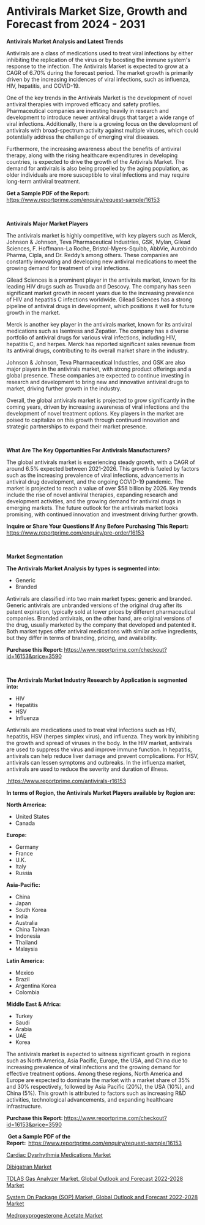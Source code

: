 <p><h1>Antivirals Market Size, Growth and Forecast from 2024 - 2031</h1></p><p><strong>Antivirals Market Analysis and Latest Trends</strong></p>
<p><p>Antivirals are a class of medications used to treat viral infections by either inhibiting the replication of the virus or by boosting the immune system's response to the infection. The Antivirals Market is expected to grow at a CAGR of 6.70% during the forecast period. The market growth is primarily driven by the increasing incidences of viral infections, such as influenza, HIV, hepatitis, and COVID-19. </p><p>One of the key trends in the Antivirals Market is the development of novel antiviral therapies with improved efficacy and safety profiles. Pharmaceutical companies are investing heavily in research and development to introduce newer antiviral drugs that target a wide range of viral infections. Additionally, there is a growing focus on the development of antivirals with broad-spectrum activity against multiple viruses, which could potentially address the challenge of emerging viral diseases.</p><p>Furthermore, the increasing awareness about the benefits of antiviral therapy, along with the rising healthcare expenditures in developing countries, is expected to drive the growth of the Antivirals Market. The demand for antivirals is also being propelled by the aging population, as older individuals are more susceptible to viral infections and may require long-term antiviral treatment.</p></p>
<p><strong>Get a Sample PDF of the Report:&nbsp;</strong> <a href="https://www.reportprime.com/enquiry/request-sample/16153">https://www.reportprime.com/enquiry/request-sample/16153</a></p>
<p>&nbsp;</p>
<p><strong>Antivirals Major Market Players</strong></p>
<p><p>The antivirals market is highly competitive, with key players such as Merck, Johnson & Johnson, Teva Pharmaceutical Industries, GSK, Mylan, Gilead Sciences, F. Hoffmann-La Roche, Bristol-Myers-Squibb, AbbVie, Aurobindo Pharma, Cipla, and Dr. Reddy’s among others. These companies are constantly innovating and developing new antiviral medications to meet the growing demand for treatment of viral infections.</p><p>Gilead Sciences is a prominent player in the antivirals market, known for its leading HIV drugs such as Truvada and Descovy. The company has seen significant market growth in recent years due to the increasing prevalence of HIV and hepatitis C infections worldwide. Gilead Sciences has a strong pipeline of antiviral drugs in development, which positions it well for future growth in the market.</p><p>Merck is another key player in the antivirals market, known for its antiviral medications such as Isentress and Zepatier. The company has a diverse portfolio of antiviral drugs for various viral infections, including HIV, hepatitis C, and herpes. Merck has reported significant sales revenue from its antiviral drugs, contributing to its overall market share in the industry.</p><p>Johnson & Johnson, Teva Pharmaceutical Industries, and GSK are also major players in the antivirals market, with strong product offerings and a global presence. These companies are expected to continue investing in research and development to bring new and innovative antiviral drugs to market, driving further growth in the industry.</p><p>Overall, the global antivirals market is projected to grow significantly in the coming years, driven by increasing awareness of viral infections and the development of novel treatment options. Key players in the market are poised to capitalize on this growth through continued innovation and strategic partnerships to expand their market presence.</p></p>
<p>&nbsp;</p>
<p><strong>What Are The Key Opportunities For Antivirals Manufacturers?</strong></p>
<p><p>The global antivirals market is experiencing steady growth, with a CAGR of around 6.5% expected between 2021-2026. This growth is fueled by factors such as the increasing prevalence of viral infections, advancements in antiviral drug development, and the ongoing COVID-19 pandemic. The market is projected to reach a value of over $58 billion by 2026. Key trends include the rise of novel antiviral therapies, expanding research and development activities, and the growing demand for antiviral drugs in emerging markets. The future outlook for the antivirals market looks promising, with continued innovation and investment driving further growth.</p></p>
<p><strong>Inquire or Share Your Questions If Any Before Purchasing This Report:</strong> <a href="https://www.reportprime.com/enquiry/pre-order/16153">https://www.reportprime.com/enquiry/pre-order/16153</a></p>
<p>&nbsp;</p>
<p><strong>Market Segmentation</strong></p>
<p><strong>The Antivirals Market Analysis by types is segmented into:</strong></p>
<p><ul><li>Generic</li><li>Branded</li></ul></p>
<p><p>Antivirals are classified into two main market types: generic and branded. Generic antivirals are unbranded versions of the original drug after its patent expiration, typically sold at lower prices by different pharmaceutical companies. Branded antivirals, on the other hand, are original versions of the drug, usually marketed by the company that developed and patented it. Both market types offer antiviral medications with similar active ingredients, but they differ in terms of branding, pricing, and availability.</p></p>
<p><strong>Purchase this Report:&nbsp;</strong><a href="https://www.reportprime.com/checkout?id=16153&price=3590">https://www.reportprime.com/checkout?id=16153&price=3590</a></p>
<p>&nbsp;</p>
<p><strong>The Antivirals Market Industry Research by Application is segmented into:</strong></p>
<p><ul><li>HIV</li><li>Hepatitis</li><li>HSV</li><li>Influenza</li></ul></p>
<p><p>Antivirals are medications used to treat viral infections such as HIV, hepatitis, HSV (herpes simplex virus), and influenza. They work by inhibiting the growth and spread of viruses in the body. In the HIV market, antivirals are used to suppress the virus and improve immune function. In hepatitis, antivirals can help reduce liver damage and prevent complications. For HSV, antivirals can lessen symptoms and outbreaks. In the influenza market, antivirals are used to reduce the severity and duration of illness.</p></p>
<p><a href="https://www.reportprime.com/antivirals-r16153">&nbsp;https://www.reportprime.com/antivirals-r16153</a></p>
<p><strong>In terms of Region, the Antivirals Market Players available by Region are:</strong></p>
<p>
    <p> <strong> North America: </strong>
        <ul>
            <li>United States</li>
            <li>Canada</li>
        </ul>
        </p> 
    <p> <strong> Europe: </strong>
        <ul>
            <li>Germany</li>
            <li>France</li>
            <li>U.K.</li>
            <li>Italy</li>
            <li>Russia</li>
        </ul>
        </p> 
    <p> <strong> Asia-Pacific: </strong>
        <ul>
            <li>China</li>
            <li>Japan</li>
            <li>South Korea</li>
            <li>India</li>
            <li>Australia</li>
            <li>China Taiwan</li>
            <li>Indonesia</li>
            <li>Thailand</li>
            <li>Malaysia</li>
        </ul>
        </p> 
    <p> <strong> Latin America: </strong>
        <ul>
            <li>Mexico</li>
            <li>Brazil</li>
            <li>Argentina Korea</li>
            <li>Colombia</li>
        </ul>
        </p> 
    <p> <strong> Middle East & Africa: </strong>
        <ul>
            <li>Turkey</li>
            <li>Saudi</li>
            <li>Arabia</li>
            <li>UAE</li>
            <li>Korea</li>
        </ul>
    </p>
    </p>
<p><p>The antivirals market is expected to witness significant growth in regions such as North America, Asia Pacific, Europe, the USA, and China due to increasing prevalence of viral infections and the growing demand for effective treatment options. Among these regions, North America and Europe are expected to dominate the market with a market share of 35% and 30% respectively, followed by Asia Pacific (20%), the USA (10%), and China (5%). This growth is attributed to factors such as increasing R&D activities, technological advancements, and expanding healthcare infrastructure.</p></p>
<p><strong>Purchase this Report: </strong><a href="https://www.reportprime.com/checkout?id=16153&price=3590">https://www.reportprime.com/checkout?id=16153&price=3590</a></p>
<p>&nbsp;<strong>Get a Sample PDF of the Report:&nbsp;&nbsp;</strong><a href="https://www.reportprime.com/enquiry/request-sample/16153">https://www.reportprime.com/enquiry/request-sample/16153</a></p>
<p><strong></strong></p>
<p><p><a href="https://github.com/bmorecock/Market-Research-Report-List-5/blob/main/cardiac-dysrhythmia-medications-market.md">Cardiac Dysrhythmia Medications Market</a></p><p><a href="https://github.com/Krish2023na/Market-Research-Report-List-6/blob/main/dibigatran-market.md">Dibigatran Market</a></p><p><a href="https://issuu.com/reportprime-2/docs/tdlas-gas-analyzer-market-global-ou_3273d5b11ffe6a">TDLAS Gas Analyzer Market, Global Outlook and Forecast 2022-2028 Market</a></p><p><a href="https://issuu.com/reportprime-2/docs/system-on-package-sop-market-global_d1764b8c743920">System On Package (SOP) Market, Global Outlook and Forecast 2022-2028 Market</a></p><p><a href="https://github.com/RickHolmes3/Market-Research-Report-List-6/blob/main/medroxyprogesterone-acetate-market.md">Medroxyprogesterone Acetate Market</a></p></p>